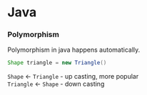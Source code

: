 # Java

### Polymorphism
Polymorphism in java happens automatically.  
```Java
Shape triangle = new Triangle()
```
`Shape` <- `Triangle` - up casting, more popular<br>
`Triangle` <- `Shape` - down casting<br>


